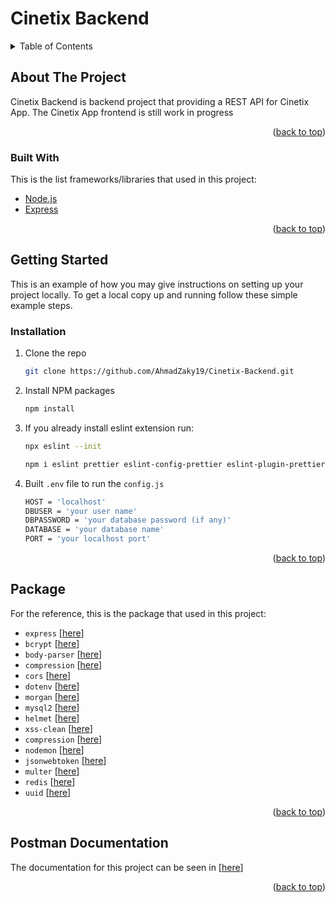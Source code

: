 <div id="top"></div>

# Cinetix Backend

<!-- TABLE OF CONTENTS -->
<details>
  <summary>Table of Contents</summary>
  <ol>
    <li>
      <a href="#about-the-project">About The Project</a>
      <ul>
        <li><a href="#built-with">Built With</a></li>
      </ul>
    </li>
    <li>
      <a href="#getting-started">Getting Started</a>
      <ul>
        <li><a href="#installation">Installation</a></li>
      </ul>
    </li>
    <li><a href="#package">Package</a></li>
    <li><a href="#postman-documentation">Postman Documentation</a></li>
  </ol>
</details>

<!-- ABOUT THE PROJECT -->

## About The Project

Cinetix Backend is backend project that providing a REST API for Cinetix App. The Cinetix App frontend is still work in progress

<p align="right">(<a href="#top">back to top</a>)</p>

### Built With

This is the list frameworks/libraries that used in this project:

- [Node.js](https://nodejs.org/)
- [Express](https://expressjs.com/)

<p align="right">(<a href="#top">back to top</a>)</p>

<!-- GETTING STARTED -->

## Getting Started

This is an example of how you may give instructions on setting up your project locally.
To get a local copy up and running follow these simple example steps.

### Installation

1. Clone the repo
   ```sh
   git clone https://github.com/AhmadZaky19/Cinetix-Backend.git
   ```
2. Install NPM packages
   ```sh
   npm install
   ```
3. If you already install eslint extension run:
   ```sh
   npx eslint --init
   ```
   ```sh
   npm i eslint prettier eslint-config-prettier eslint-plugin-prettier -D
   ```
4. Built `.env` file to run the `config.js`
   ```sh
   HOST = 'localhost'
   DBUSER = 'your user name'
   DBPASSWORD = 'your database password (if any)'
   DATABASE = 'your database name'
   PORT = 'your localhost port'
   ```

<p align="right">(<a href="#top">back to top</a>)</p>

<!-- PACKAGE -->

## Package

For the reference, this is the package that used in this project:

- `express` [[here](https://www.npmjs.com/package/express)]
- `bcrypt` [[here](https://www.npmjs.com/package/bcrypt)]
- `body-parser` [[here](https://www.npmjs.com/package/body-parser)]
- `compression` [[here](https://www.npmjs.com/package/compression)]
- `cors` [[here](https://www.npmjs.com/package/cors)]
- `dotenv` [[here](https://www.npmjs.com/package/dotenv)]
- `morgan` [[here](https://www.npmjs.com/package/morgan)]
- `mysql2` [[here](https://www.npmjs.com/package/mysql2)]
- `helmet` [[here](https://www.npmjs.com/package/helmet)]
- `xss-clean` [[here](https://www.npmjs.com/package/xss-clean)]
- `compression` [[here](https://www.npmjs.com/package/compression)]
- `nodemon` [[here](https://www.npmjs.com/package/nodemon)]
- `jsonwebtoken` [[here](https://www.npmjs.com/package/jsonwebtoken)]
- `multer` [[here](https://www.npmjs.com/package/multer)]
- `redis` [[here](https://www.npmjs.com/package/redis)]
- `uuid` [[here](https://www.npmjs.com/package/uuid)]

<p align="right">(<a href="#top">back to top</a>)</p>

<!-- POSTMAN DOCUMENTATION -->

## Postman Documentation

The documentation for this project can be seen in [[here](https://documenter.getpostman.com/view/12176793/UUxxh8ub)]

<p align="right">(<a href="#top">back to top</a>)</p>

